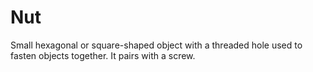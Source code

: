# Nut

Small hexagonal or square-shaped object with a threaded hole used to fasten objects together. It pairs with a screw.